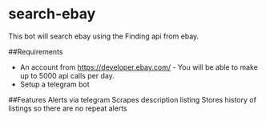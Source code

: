 # search-ebay
This bot will search ebay using the Finding api from ebay. 

##Requirements
- An account from https://developer.ebay.com/ - You will be able to make up to 5000 api calls per day.
- Setup a telegram bot

##Features
Alerts via telegram
Scrapes description listing
Stores history of listings so there are no repeat alerts
